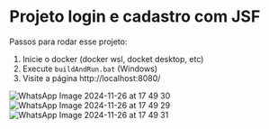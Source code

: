 # Projeto login e cadastro com JSF

Passos para rodar esse projeto:

1. Inicie o docker (docker wsl, docket desktop, etc)
2. Execute `buildAndRun.bat` (Windows)
3. Visite a página http://localhost:8080/

![WhatsApp Image 2024-11-26 at 17 49 30](https://github.com/user-attachments/assets/26e6e974-8582-4f0d-b2ee-f30ceb363ccf)
![WhatsApp Image 2024-11-26 at 17 49 29](https://github.com/user-attachments/assets/780e0176-c570-4484-9cca-d1a954a71628)
![WhatsApp Image 2024-11-26 at 17 49 31](https://github.com/user-attachments/assets/52ff8c58-e1e6-4df1-a2ea-e1a5e355d209)
